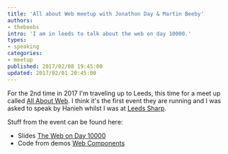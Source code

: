 ```yaml
---
title: 'All about Web meetup with Jonathon Day & Martin Beeby'
authors:
- thebeebs
intro: 'I am in leeds to talk about the web on day 10000.'
types:
- speaking
categories:
- meetup
published: 2017/02/08 19:45:00
updated: 2017/02/01 20:45:00
---
```


For the 2nd time in 2017 I'm traveling up to Leeds, this time for a meet up called [All About Web](https://www.meetup.com/AllaboutWeb/events/234578978/). 
I think it's the first event 
they are running and I was asked to speak by Hanieh whilst I was at [Leeds Sharp](https://www.meetup.com/Leeds-Sharp/).

Stuff from the event can be found here:
* Slides [The Web on Day 10000](https://1drv.ms/p/s!AlEOpfeanUR1ru5ujxXJDFIjY2WlcA)
* Code from demos [Web Components](https://github.com/thebeebs/Hitchhikers-Guide-to-JavaScript)